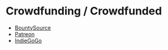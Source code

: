 # Crowdfunding / Crowdfunded

* [BountySource](bountysource.md)
* [Patreon](patreon.md)
* [IndieGoGo](IndieGoGo.md)